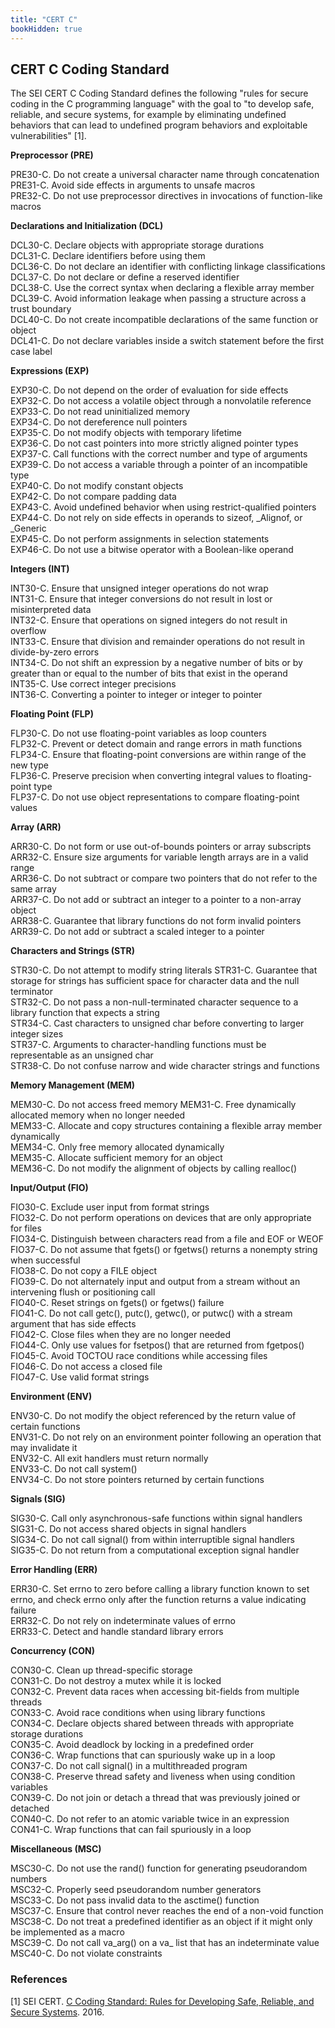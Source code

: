 ```yaml
---
title: "CERT C"
bookHidden: true
---
```

## CERT C Coding Standard

The SEI CERT C Coding Standard defines the following "rules for secure coding in the C programming language" with the goal to "to develop safe, reliable, and secure systems, for example by eliminating undefined behaviors that can lead to undefined program behaviors and exploitable vulnerabilities" [1].

**Preprocessor (PRE)**

PRE30-C. Do not create a universal character name through concatenation  
PRE31-C. Avoid side effects in arguments to unsafe macros  
PRE32-C. Do not use preprocessor directives in invocations of function-like macros

**Declarations and Initialization (DCL)**

DCL30-C. Declare objects with appropriate storage durations  
DCL31-C. Declare identifiers before using them  
DCL36-C. Do not declare an identifier with conflicting linkage classifications  
DCL37-C. Do not declare or define a reserved identifier  
DCL38-C. Use the correct syntax when declaring a flexible array member  
DCL39-C. Avoid information leakage when passing a structure across a trust boundary  
DCL40-C. Do not create incompatible declarations of the same function or object  
DCL41-C. Do not declare variables inside a switch statement before the first case label

**Expressions (EXP)**

EXP30-C. Do not depend on the order of evaluation for side effects  
EXP32-C. Do not access a volatile object through a nonvolatile reference  
EXP33-C. Do not read uninitialized memory  
EXP34-C. Do not dereference null pointers  
EXP35-C. Do not modify objects with temporary lifetime  
EXP36-C. Do not cast pointers into more strictly aligned pointer types  
EXP37-C. Call functions with the correct number and type of arguments  
EXP39-C. Do not access a variable through a pointer of an incompatible type  
EXP40-C. Do not modify constant objects  
EXP42-C. Do not compare padding data  
EXP43-C. Avoid undefined behavior when using restrict-qualified pointers  
EXP44-C. Do not rely on side effects in operands to sizeof, \_Alignof, or \_Generic  
EXP45-C. Do not perform assignments in selection statements  
EXP46-C. Do not use a bitwise operator with a Boolean-like operand

**Integers (INT)**

INT30-C. Ensure that unsigned integer operations do not wrap  
INT31-C. Ensure that integer conversions do not result in lost or misinterpreted data  
INT32-C. Ensure that operations on signed integers do not result in overflow  
INT33-C. Ensure that division and remainder operations do not result in divide-by-zero errors  
INT34-C. Do not shift an expression by a negative number of bits or by greater than or equal to the number of bits that exist in the operand  
INT35-C. Use correct integer precisions  
INT36-C. Converting a pointer to integer or integer to pointer

**Floating Point (FLP)**

FLP30-C. Do not use floating-point variables as loop counters  
FLP32-C. Prevent or detect domain and range errors in math functions  
FLP34-C. Ensure that floating-point conversions are within range of the new type  
FLP36-C. Preserve precision when converting integral values to floating-point type  
FLP37-C. Do not use object representations to compare floating-point values

**Array (ARR)**

ARR30-C. Do not form or use out-of-bounds pointers or array subscripts  
ARR32-C. Ensure size arguments for variable length arrays are in a valid range  
ARR36-C. Do not subtract or compare two pointers that do not refer to the same array  
ARR37-C. Do not add or subtract an integer to a pointer to a non-array object  
ARR38-C. Guarantee that library functions do not form invalid pointers  
ARR39-C. Do not add or subtract a scaled integer to a pointer

**Characters and Strings (STR)**

STR30-C. Do not attempt to modify string literals STR31-C. Guarantee that storage for strings has sufficient space for character data and the null terminator  
STR32-C. Do not pass a non-null-terminated character sequence to a library function that expects a string  
STR34-C. Cast characters to unsigned char before converting to larger integer sizes  
STR37-C. Arguments to character-handling functions must be representable as an unsigned char  
STR38-C. Do not confuse narrow and wide character strings and functions

**Memory Management (MEM)**

MEM30-C. Do not access freed memory MEM31-C. Free dynamically allocated memory when no longer needed  
MEM33-C. Allocate and copy structures containing a flexible array member dynamically  
MEM34-C. Only free memory allocated dynamically  
MEM35-C. Allocate sufficient memory for an object  
MEM36-C. Do not modify the alignment of objects by calling realloc()

**Input/Output (FIO)**

FIO30-C. Exclude user input from format strings  
FIO32-C. Do not perform operations on devices that are only appropriate for files  
FIO34-C. Distinguish between characters read from a file and EOF or WEOF  
FIO37-C. Do not assume that fgets() or fgetws() returns a nonempty string when successful  
FIO38-C. Do not copy a FILE object  
FIO39-C. Do not alternately input and output from a stream without an intervening flush or positioning call  
FIO40-C. Reset strings on fgets() or fgetws() failure  
FIO41-C. Do not call getc(), putc(), getwc(), or putwc() with a stream argument that has side effects  
FIO42-C. Close files when they are no longer needed  
FIO44-C. Only use values for fsetpos() that are returned from fgetpos()  
FIO45-C. Avoid TOCTOU race conditions while accessing files  
FIO46-C. Do not access a closed file  
FIO47-C. Use valid format strings

**Environment (ENV)**

ENV30-C. Do not modify the object referenced by the return value of certain functions  
ENV31-C. Do not rely on an environment pointer following an operation that may invalidate it  
ENV32-C. All exit handlers must return normally  
ENV33-C. Do not call system()  
ENV34-C. Do not store pointers returned by certain functions

**Signals (SIG)**

SIG30-C. Call only asynchronous-safe functions within signal handlers  
SIG31-C. Do not access shared objects in signal handlers  
SIG34-C. Do not call signal() from within interruptible signal handlers  
SIG35-C. Do not return from a computational exception signal handler

**Error Handling (ERR)**

ERR30-C. Set errno to zero before calling a library function known to set errno, and check errno only after the function returns a value indicating failure  
ERR32-C. Do not rely on indeterminate values of errno  
ERR33-C. Detect and handle standard library errors

**Concurrency (CON)**

CON30-C. Clean up thread-specific storage  
CON31-C. Do not destroy a mutex while it is locked  
CON32-C. Prevent data races when accessing bit-fields from multiple threads  
CON33-C. Avoid race conditions when using library functions  
CON34-C. Declare objects shared between threads with appropriate storage durations  
CON35-C. Avoid deadlock by locking in a predefined order  
CON36-C. Wrap functions that can spuriously wake up in a loop  
CON37-C. Do not call signal() in a multithreaded program  
CON38-C. Preserve thread safety and liveness when using condition variables  
CON39-C. Do not join or detach a thread that was previously joined or detached  
CON40-C. Do not refer to an atomic variable twice in an expression  
CON41-C. Wrap functions that can fail spuriously in a loop

**Miscellaneous (MSC)**

MSC30-C. Do not use the rand() function for generating pseudorandom numbers  
MSC32-C. Properly seed pseudorandom number generators  
MSC33-C. Do not pass invalid data to the asctime() function  
MSC37-C. Ensure that control never reaches the end of a non-void function  
MSC38-C. Do not treat a predefined identifier as an object if it might only be implemented as a macro  
MSC39-C. Do not call va\_arg() on a va\_ list that has an indeterminate value  
MSC40-C. Do not violate constraints

### References

\[1\] SEI CERT. [C Coding Standard: Rules for Developing Safe, Reliable, and Secure Systems](https://www.sei.cmu.edu/downloads/sei-cert-c-coding-standard-2016-v01.pdf). 2016.  